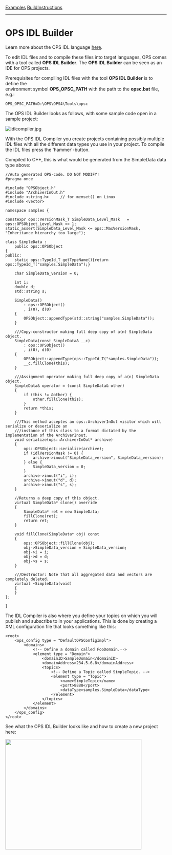 [Examples](SimpleCpp.md) [BuildInstructions](BuildInstructions.md)

---

# OPS IDL Builder #
Learn more about the OPS IDL language [here](IDLLanguage.md).

To edit IDL files and to compile these files into target languages, OPS comes with a tool called **OPS IDL Builder**. The **OPS IDL Builder** can be seen as an IDE for OPS projects.

Prerequisites for compiling IDL files with the tool **OPS IDL Builder** is to define the  
environment symbol **OPS_OPSC_PATH** with the path to the **opsc.bat** file, e.g.:
```
OPS_OPSC_PATH=D:\OPS\OPS4\Tools\opsc
```

The OPS IDL Builder looks as follows, with some sample code open in a sample project:

![idlcompiler.jpg](idlcompiler.jpg)

With the OPS IDL Compiler you create projects containing possibly multiple IDL files with all the different data types you use in your project. To compile the IDL files press the 'hammer'-button.

Compiled to C++, this is what would be generated from the SimpleData data type above:

```
//Auto generated OPS-code. DO NOT MODIFY!
#pragma once

#include "OPSObject.h"
#include "ArchiverInOut.h"
#include <string.h>		// for memset() on Linux
#include <vector>

namespace samples {

constexpr ops::VersionMask_T SimpleData_Level_Mask   = ops::OPSObject_Level_Mask << 1;
static_assert(SimpleData_Level_Mask <= ops::MaxVersionMask, "Inheritance hierarchy too large");

class SimpleData :
	public ops::OPSObject
{
public:
    static ops::TypeId_T getTypeName(){return ops::TypeId_T("samples.SimpleData");}

    char SimpleData_version = 0;

    int i;
    double d;
    std::string s;

    SimpleData()
        : ops::OPSObject()
        , i(0), d(0)
    {
        OPSObject::appendType(std::string("samples.SimpleData"));
    }

    ///Copy-constructor making full deep copy of a(n) SimpleData object.
    SimpleData(const SimpleData& __c)
        : ops::OPSObject()
        , i(0), d(0)
    {
        OPSObject::appendType(ops::TypeId_T("samples.SimpleData"));
        __c.fillClone(this);
    }

    ///Assignment operator making full deep copy of a(n) SimpleData object.
    SimpleData& operator = (const SimpleData& other)
    {
        if (this != &other) {
            other.fillClone(this);
        }
        return *this;
    }

    ///This method acceptes an ops::ArchiverInOut visitor which will serialize or deserialize an
    ///instance of this class to a format dictated by the implementation of the ArchiverInout.
    void serialize(ops::ArchiverInOut* archive)
    {
        ops::OPSObject::serialize(archive);
        if (idlVersionMask != 0) {
            archive->inout("SimpleData_version", SimpleData_version);
        } else {
            SimpleData_version = 0;
        }
        archive->inout("i", i);
        archive->inout("d", d);
        archive->inout("s", s);
    }

    //Returns a deep copy of this object.
    virtual SimpleData* clone() override
    {
        SimpleData* ret = new SimpleData;
        fillClone(ret);
        return ret;
    }

    void fillClone(SimpleData* obj) const
    {
        ops::OPSObject::fillClone(obj);
        obj->SimpleData_version = SimpleData_version;
        obj->i = i;
        obj->d = d;
        obj->s = s;
    }

    ///Destructor: Note that all aggregated data and vectors are completely deleted.
    virtual ~SimpleData(void)
    {
    }
};

}
```

The IDL Compiler is also where you define your topics on which you will publish and subscribe to in your applications. This is done by creating a XML configuration file that looks something like this:

```
<root>
    <ops_config type = "DefaultOPSConfigImpl">
        <domains>
            <!-- Define a domain called FooDomain.-->
            <element type = "Domain">
                <domainID>SampleDomain</domainID>
                <domainAddress>234.5.6.8</domainAddress>
                <topics>
                    <!-- Define a Topic called SimpleTopic. -->
                    <element type = "Topic">
                        <name>SimpleTopic</name>
                        <port>8888</port>
                        <dataType>samples.SimpleData</dataType>
                    </element>
                </topics>
            </element>
        </domains>
    </ops_config>
</root>

```

See what the OPS IDL Builder looks like and how to create a new project here:

<a href='http://www.youtube.com/watch?feature=player_embedded&v=UsdjMwTUV3s' target='_blank'><img src='http://img.youtube.com/vi/UsdjMwTUV3s/0.jpg' width='425' height=344 /></a>
